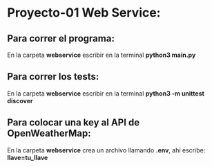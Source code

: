 # Proyecto-01 Web Service:
## Para correr el programa:  
En la carpeta __webservice__ escribir en la terminal __python3 main.py__
## Para correr los tests:
En la carpeta __webservice__ escribir en la terminal __python3 -m unittest discover__
## Para colocar una key al API de OpenWeatherMap:  
En la carpeta __webservice__ crea un archivo llamando __.env__, ahí escribe: __llave=tu_llave__
